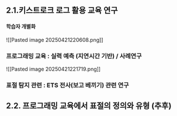 ## 2.1.키스트로크 로그 활용 교육 연구
#### 학습자 개별화
![[Pasted image 20250421220608.png]]
### 프로그래밍 교육 : 실력 예측 (지연시간 기반) / 사례연구
![[Pasted image 20250421221719.png]]
### 표절 탐지 관련 : ETS 전사(보고 베끼기) 관련 연구

## 2.2. 프로그래밍 교육에서 표절의 정의와 유형 (추후)
